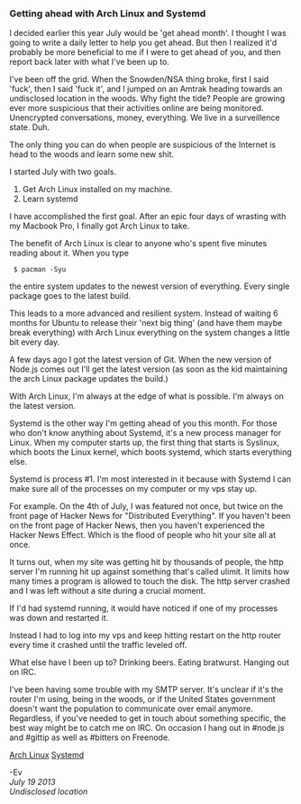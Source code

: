 ### Getting ahead with Arch Linux and Systemd

I decided earlier this year July would be 'get ahead month'. I thought I was going to write a daily letter to help you get ahead. But then I realized it'd probably be more beneficial to me if I were to get ahead of you, and then report back later with what I've been up to.

I've been off the grid. When the Snowden/NSA thing broke, first I said 'fuck', then I said 'fuck it', and I jumped on an Amtrak heading towards an undisclosed location in the woods. Why fight the tide? People are growing ever more suspicious that their activities online are being monitored. Unencrypted conversations, money, everything. We live in a surveillence state. Duh.

The only thing you can do when people are suspicious of the Internet is head to the woods and learn some new shit.

I started July with two goals. 

1. Get Arch Linux installed on my machine.
2. Learn systemd

I have accomplished the first goal. After an epic four days of wrasting with my Macbook Pro, I finally got Arch Linux to take.

The benefit of Arch Linux is clear to anyone who's spent five minutes reading about it. When you type

	 $ pacman -Syu

the entire system updates to the newest version of everything. Every single package goes to the latest build. 

This leads to a more advanced and resilient system. Instead of waiting 6 months for Ubuntu to release their 'next big thing' (and have them maybe break everything) with Arch Linux everything on the system changes a little bit every day. 

A few days ago I got the latest version of Git. When the new version of Node.js comes out I'll get the latest version (as soon as the kid maintaining the arch Linux package updates the build.)

With Arch Linux, I'm always at the edge of what is possible. I'm always on the latest version.

Systemd is the other way I'm getting ahead of you this month. For those who don't know anything about Systemd, it's a new process manager for Linux. When my computer starts up, the first thing that starts is Syslinux, which boots the Linux kernel, which boots systemd, which starts everything else. 

Systemd is process #1. I'm most interested in it because with Systemd I can make sure all of the processes on my computer or my vps stay up.

For example. On the 4th of July, I was featured not once, but twice on the front page of Hacker News for "Distributed Everything". If you haven't been on the front page of Hacker News, then you haven't experienced the Hacker News Effect. Which is the flood of people who hit your site all at once.

It turns out, when my site was getting hit by thousands of people, the http server I'm running hit up against something that's called ulimit. It limits how many times a program is allowed to touch the disk. The http server crashed and I was left without a site during a crucial moment.

If I'd had systemd running, it would have noticed if one of my processes was down and restarted it.

Instead I had to log into my vps and keep hitting restart on the http router every time it crashed until the traffic leveled off.

What else have I been up to? Drinking beers. Eating bratwurst. Hanging out on IRC.

I've been having some trouble with my SMTP server. It's unclear if it's the router I'm using, being in the woods, or if the United States government doesn't want the population to communicate over email anymore. 
Regardless, if you've needed to get in touch about something specific, the best way might be to catch me on IRC. On occasion I hang out in #node.js and #gittip as well as #bitters on Freenode.

[Arch Linux](https://www.archlinux.org/)
[Systemd](http://freedesktop.org/wiki/Software/systemd/)

-Ev<br />
*July 19 2013<br />
Undisclosed location*
